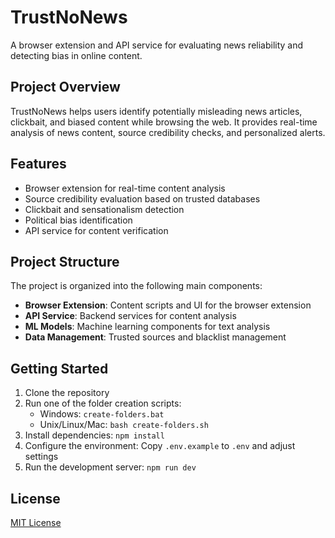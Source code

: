 # TrustNoNews

A browser extension and API service for evaluating news reliability and detecting bias in online content.

## Project Overview

TrustNoNews helps users identify potentially misleading news articles, clickbait, and biased content while browsing the web. It provides real-time analysis of news content, source credibility checks, and personalized alerts.

## Features

- Browser extension for real-time content analysis
- Source credibility evaluation based on trusted databases
- Clickbait and sensationalism detection
- Political bias identification
- API service for content verification

## Project Structure

The project is organized into the following main components:

- **Browser Extension**: Content scripts and UI for the browser extension
- **API Service**: Backend services for content analysis
- **ML Models**: Machine learning components for text analysis
- **Data Management**: Trusted sources and blacklist management

## Getting Started

1. Clone the repository
2. Run one of the folder creation scripts:
   - Windows: `create-folders.bat`
   - Unix/Linux/Mac: `bash create-folders.sh`
3. Install dependencies: `npm install`
4. Configure the environment: Copy `.env.example` to `.env` and adjust settings
5. Run the development server: `npm run dev`

## License

[MIT License](LICENSE)
